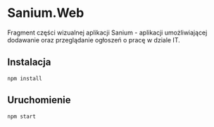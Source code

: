 # Sanium.Web
Fragment części wizualnej aplikacji Sanium - aplikacji umożliwiającej dodawanie oraz przeglądanie ogłoszeń o pracę w dziale IT.

## Instalacja
    npm install
## Uruchomienie
    npm start
